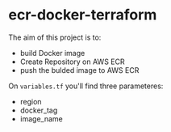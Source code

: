 # ecr-docker-terraform

The aim of this project is to: 
  - build Docker image
  - Create Repository on AWS ECR
  - push the bulded image to AWS ECR


On `variables.tf` you'll find three parameteres: 
  - region
  - docker_tag
  - image_name

